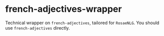 <!--
Copyright 2019 Ludan Stoecklé
SPDX-License-Identifier: CC-BY-4.0
-->
# french-adjectives-wrapper

Technical wrapper on `french-adjectives`, tailored for `RosaeNLG`.
You should use `french-adjectives` directly.
